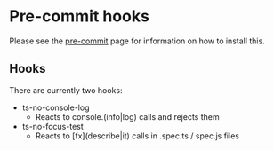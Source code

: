 # Pre-commit hooks

Please see the [pre-commit](https://pre-commit.com/) page for information on how to install this.

## Hooks

There are currently two hooks:

* ts-no-console-log
    * Reacts to console.(info|log) calls and rejects them
* ts-no-focus-test
    * Reacts to \[fx\](describe|it) calls in .spec.ts / spec.js files